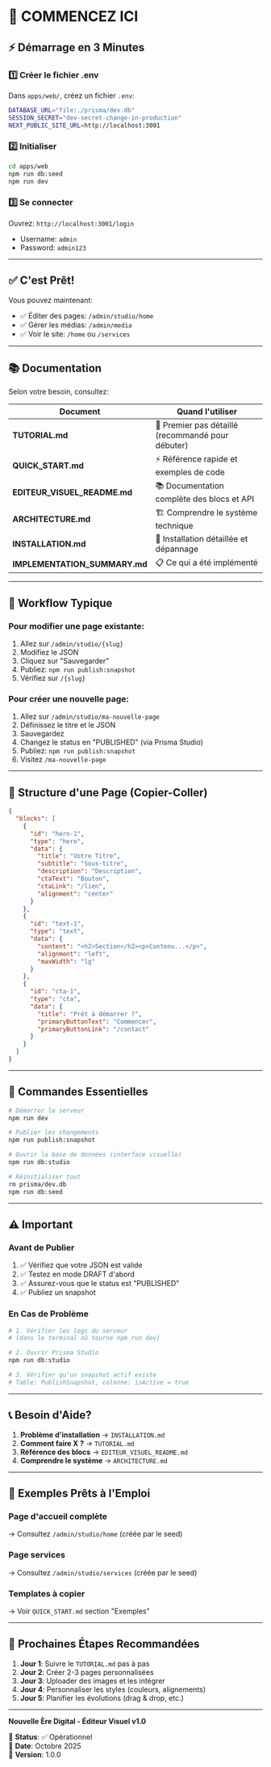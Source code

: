 # 🚀 COMMENCEZ ICI

## ⚡ Démarrage en 3 Minutes

### 1️⃣ Créer le fichier .env

Dans `apps/web/`, créez un fichier `.env`:

```bash
DATABASE_URL="file:./prisma/dev.db"
SESSION_SECRET="dev-secret-change-in-production"
NEXT_PUBLIC_SITE_URL=http://localhost:3001
```

### 2️⃣ Initialiser

```bash
cd apps/web
npm run db:seed
npm run dev
```

### 3️⃣ Se connecter

Ouvrez: `http://localhost:3001/login`

- Username: `admin`
- Password: `admin123`

---

## ✅ C'est Prêt!

Vous pouvez maintenant:
- ✅ Éditer des pages: `/admin/studio/home`
- ✅ Gérer les médias: `/admin/media`
- ✅ Voir le site: `/home` ou `/services`

---

## 📚 Documentation

Selon votre besoin, consultez:

| Document | Quand l'utiliser |
|----------|------------------|
| **TUTORIAL.md** | 📖 Premier pas détaillé (recommandé pour débuter) |
| **QUICK_START.md** | ⚡ Référence rapide et exemples de code |
| **EDITEUR_VISUEL_README.md** | 📚 Documentation complète des blocs et API |
| **ARCHITECTURE.md** | 🏗️ Comprendre le système technique |
| **INSTALLATION.md** | 🔧 Installation détaillée et dépannage |
| **IMPLEMENTATION_SUMMARY.md** | 📋 Ce qui a été implémenté |

---

## 🎯 Workflow Typique

### Pour modifier une page existante:

1. Allez sur `/admin/studio/{slug}`
2. Modifiez le JSON
3. Cliquez sur "Sauvegarder"
4. Publiez: `npm run publish:snapshot`
5. Vérifiez sur `/{slug}`

### Pour créer une nouvelle page:

1. Allez sur `/admin/studio/ma-nouvelle-page`
2. Définissez le titre et le JSON
3. Sauvegardez
4. Changez le status en "PUBLISHED" (via Prisma Studio)
5. Publiez: `npm run publish:snapshot`
6. Visitez `/ma-nouvelle-page`

---

## 🧩 Structure d'une Page (Copier-Coller)

```json
{
  "blocks": [
    {
      "id": "hero-1",
      "type": "hero",
      "data": {
        "title": "Votre Titre",
        "subtitle": "Sous-titre",
        "description": "Description",
        "ctaText": "Bouton",
        "ctaLink": "/lien",
        "alignment": "center"
      }
    },
    {
      "id": "text-1",
      "type": "text",
      "data": {
        "content": "<h2>Section</h2><p>Contenu...</p>",
        "alignment": "left",
        "maxWidth": "lg"
      }
    },
    {
      "id": "cta-1",
      "type": "cta",
      "data": {
        "title": "Prêt à démarrer ?",
        "primaryButtonText": "Commencer",
        "primaryButtonLink": "/contact"
      }
    }
  ]
}
```

---

## 🔧 Commandes Essentielles

```bash
# Démarrer le serveur
npm run dev

# Publier les changements
npm run publish:snapshot

# Ouvrir la base de données (interface visuelle)
npm run db:studio

# Réinitialiser tout
rm prisma/dev.db
npm run db:seed
```

---

## ⚠️ Important

### Avant de Publier

1. ✅ Vérifiez que votre JSON est valide
2. ✅ Testez en mode DRAFT d'abord
3. ✅ Assurez-vous que le status est "PUBLISHED"
4. ✅ Publiez un snapshot

### En Cas de Problème

```bash
# 1. Vérifier les logs du serveur
# (dans le terminal où tourne npm run dev)

# 2. Ouvrir Prisma Studio
npm run db:studio

# 3. Vérifier qu'un snapshot actif existe
# Table: PublishSnapshot, colonne: isActive = true
```

---

## 📞 Besoin d'Aide?

1. **Problème d'installation** → `INSTALLATION.md`
2. **Comment faire X ?** → `TUTORIAL.md`
3. **Référence des blocs** → `EDITEUR_VISUEL_README.md`
4. **Comprendre le système** → `ARCHITECTURE.md`

---

## 🎉 Exemples Prêts à l'Emploi

### Page d'accueil complète
→ Consultez `/admin/studio/home` (créée par le seed)

### Page services
→ Consultez `/admin/studio/services` (créée par le seed)

### Templates à copier
→ Voir `QUICK_START.md` section "Exemples"

---

## 🚀 Prochaines Étapes Recommandées

1. **Jour 1**: Suivre le `TUTORIAL.md` pas à pas
2. **Jour 2**: Créer 2-3 pages personnalisées
3. **Jour 3**: Uploader des images et les intégrer
4. **Jour 4**: Personnaliser les styles (couleurs, alignements)
5. **Jour 5**: Planifier les évolutions (drag & drop, etc.)

---

**Nouvelle Ère Digital - Éditeur Visuel v1.0**

🌟 **Status**: ✅ Opérationnel  
📅 **Date**: Octobre 2025  
🎯 **Version**: 1.0.0
